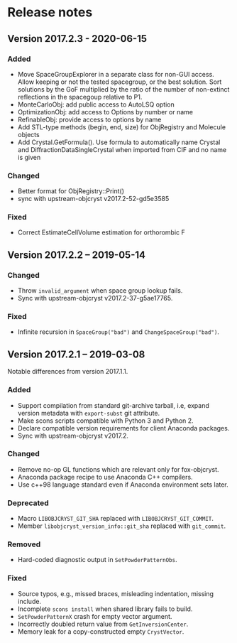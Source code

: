 # Release notes

## Version 2017.2.3 - 2020-06-15

### Added
- Move SpaceGroupExplorer in a separate class for non-GUI access.
  Allow keeping or not the tested spacegroup, or the best solution.
  Sort solutions by the GoF multiplied by the ratio of the number 
  of non-extinct reflections in the spacegoup relative to P1.
- MonteCarloObj: add public access to AutoLSQ option
- OptimizationObj: add access to Options by number or name
- RefinableObj: provide access to options by name
- Add STL-type methods (begin, end, size) for ObjRegistry and Molecule objects
- Add Crystal.GetFormula(). Use formula to automatically name Crystal and 
  DiffractionDataSingleCrystal when imported from CIF and no name is given

### Changed
- Better format for ObjRegistry::Print()
- sync with upstream-objcryst v2017.2-52-gd5e3585

### Fixed
- Correct EstimateCellVolume estimation for orthorombic F

## Version 2017.2.2 – 2019-05-14

### Changed

- Throw `invalid_argument` when space group lookup fails.
- Sync with upstream-objcryst v2017.2-37-g5ae17765.

### Fixed

- Infinite recursion in `SpaceGroup("bad")` and `ChangeSpaceGroup("bad")`.


## Version 2017.2.1 – 2019-03-08

Notable differences from version 2017.1.1.

### Added

- Support compilation from standard git-archive tarball, i.e,
  expand version metadata with `export-subst` git attribute.
- Make scons scripts compatible with Python 3 and Python 2.
- Declare compatible version requirements for client Anaconda packages.
- Sync with upstream-objcryst v2017.2.

### Changed

- Remove no-op GL functions which are relevant only for fox-objcryst.
- Anaconda package recipe to use Anaconda C++ compilers.
- Use c++98 language standard even if Anaconda environment sets later.

### Deprecated

- Macro `LIBOBJCRYST_GIT_SHA` replaced with `LIBOBJCRYST_GIT_COMMIT`.
- Member `libobjcryst_version_info::git_sha` replaced with `git_commit`.

### Removed

- Hard-coded diagnostic output in `SetPowderPatternObs`.

### Fixed

- Source typos, e.g., missed braces, misleading indentation, missing include.
- Incomplete `scons install` when shared library fails to build.
- `SetPowderPatternX` crash for empty vector argument.
- Incorrectly doubled return value from `GetInversionCenter`.
- Memory leak for a copy-constructed empty `CrystVector`.
